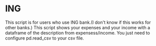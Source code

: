 # ING
This script is for users who use ING bank.(I don't know if this works for other banks.)
This script shows your expenses and your income with a dataframe of the description from expensess/income.
You just need to configure pd.read_csv to your csv file.

